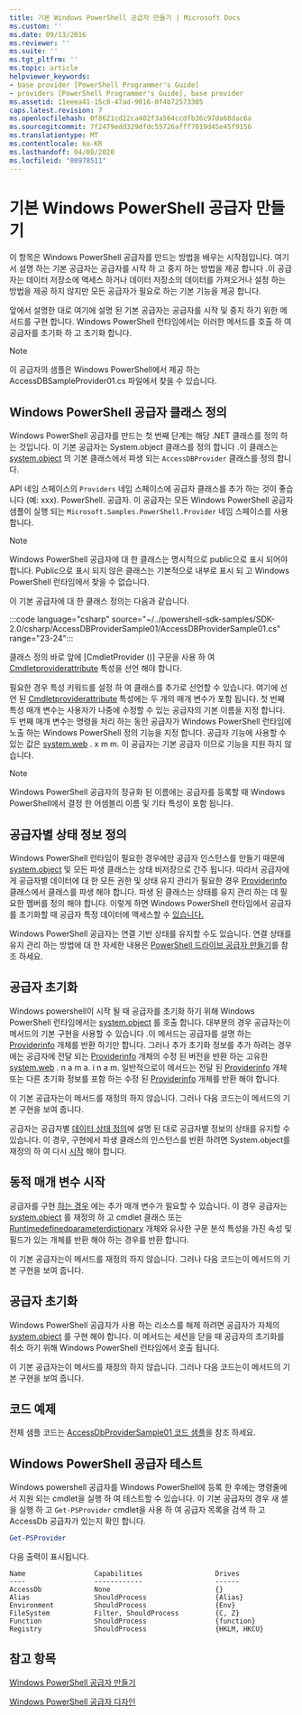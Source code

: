 ```yaml
---
title: 기본 Windows PowerShell 공급자 만들기 | Microsoft Docs
ms.custom: ''
ms.date: 09/13/2016
ms.reviewer: ''
ms.suite: ''
ms.tgt_pltfrm: ''
ms.topic: article
helpviewer_keywords:
- base provider [PowerShell Programmer's Guide]
- providers [PowerShell Programmer's Guide], base provider
ms.assetid: 11eeea41-15c8-47ad-9016-0f4b72573305
caps.latest.revision: 7
ms.openlocfilehash: 0f8621cd22ca402f3a564ccdfb36c97da68dac6a
ms.sourcegitcommit: 7f2479edd329dfdc55726afff7019d45e45f9156
ms.translationtype: MT
ms.contentlocale: ko-KR
ms.lasthandoff: 04/08/2020
ms.locfileid: "80978511"
---
```

# <a name="creating-a-basic-windows-powershell-provider"></a>기본 Windows PowerShell 공급자 만들기

이 항목은 Windows PowerShell 공급자를 만드는 방법을 배우는 시작점입니다. 여기서 설명 하는 기본 공급자는 공급자를 시작 하 고 중지 하는 방법을 제공 합니다 .이 공급자는 데이터 저장소에 액세스 하거나 데이터 저장소의 데이터를 가져오거나 설정 하는 방법을 제공 하지 않지만 모든 공급자가 필요로 하는 기본 기능을 제공 합니다.

앞에서 설명한 대로 여기에 설명 된 기본 공급자는 공급자를 시작 및 중지 하기 위한 메서드를 구현 합니다. Windows PowerShell 런타임에서는 이러한 메서드를 호출 하 여 공급자를 초기화 하 고 초기화 합니다.

> [!NOTE]
> 이 공급자의 샘플은 Windows PowerShell에서 제공 하는 AccessDBSampleProvider01.cs 파일에서 찾을 수 있습니다.

## <a name="defining-the-windows-powershell-provider-class"></a>Windows PowerShell 공급자 클래스 정의

Windows PowerShell 공급자를 만드는 첫 번째 단계는 해당 .NET 클래스를 정의 하는 것입니다. 이 기본 공급자는 System.object 클래스를 정의 합니다 .이 클래스는 [system.object](/dotnet/api/System.Management.Automation.Provider.CmdletProvider) 의 기본 클래스에서 파생 되는 `AccessDBProvider` 클래스를 정의 합니다.

API 네임 스페이스의 `Providers` 네임 스페이스에 공급자 클래스를 추가 하는 것이 좋습니다 (예: xxx). PowerShell. 공급자. 이 공급자는 모든 Windows PowerShell 공급자 샘플이 실행 되는 `Microsoft.Samples.PowerShell.Provider` 네임 스페이스를 사용 합니다.

> [!NOTE]
> Windows PowerShell 공급자에 대 한 클래스는 명시적으로 public으로 표시 되어야 합니다. Public으로 표시 되지 않은 클래스는 기본적으로 내부로 표시 되 고 Windows PowerShell 런타임에서 찾을 수 없습니다.

이 기본 공급자에 대 한 클래스 정의는 다음과 같습니다.

:::code language="csharp" source="~/../powershell-sdk-samples/SDK-2.0/csharp/AccessDBProviderSample01/AccessDBProviderSample01.cs" range="23-24":::

클래스 정의 바로 앞에 [CmdletProvider ()] 구문을 사용 하 여 [Cmdletproviderattribute](/dotnet/api/System.Management.Automation.Provider.CmdletProviderAttribute) 특성을 선언 해야 합니다.

필요한 경우 특성 키워드를 설정 하 여 클래스를 추가로 선언할 수 있습니다. 여기에 선언 된 [Cmdletproviderattribute](/dotnet/api/System.Management.Automation.Provider.CmdletProviderAttribute) 특성에는 두 개의 매개 변수가 포함 됩니다. 첫 번째 특성 매개 변수는 사용자가 나중에 수정할 수 있는 공급자의 기본 이름을 지정 합니다. 두 번째 매개 변수는 명령을 처리 하는 동안 공급자가 Windows PowerShell 런타임에 노출 하는 Windows PowerShell 정의 기능을 지정 합니다. 공급자 기능에 사용할 수 있는 값은 [system.web](/dotnet/api/System.Management.Automation.Provider.ProviderCapabilities) . x m m. 이 공급자는 기본 공급자 이므로 기능을 지원 하지 않습니다.

> [!NOTE]
> Windows PowerShell 공급자의 정규화 된 이름에는 공급자를 등록할 때 Windows PowerShell에서 결정 한 어셈블리 이름 및 기타 특성이 포함 됩니다.

## <a name="defining-provider-specific-state-information"></a>공급자별 상태 정보 정의

Windows PowerShell 런타임이 필요한 경우에만 공급자 인스턴스를 만들기 때문에 [system.object](/dotnet/api/System.Management.Automation.Provider.CmdletProvider) 및 모든 파생 클래스는 상태 비저장으로 간주 됩니다. 따라서 공급자에 게 공급자별 데이터에 대 한 모든 권한 및 상태 유지 관리가 필요한 경우 [Providerinfo](/dotnet/api/System.Management.Automation.ProviderInfo) 클래스에서 클래스를 파생 해야 합니다. 파생 된 클래스는 상태를 유지 관리 하는 데 필요한 멤버를 정의 해야 합니다. 이렇게 하면 Windows PowerShell 런타임에서 공급자를 초기화할 때 공급자 특정 데이터에 액세스할 수 [있습니다.](/dotnet/api/System.Management.Automation.Provider.CmdletProvider.Start)

Windows PowerShell 공급자는 연결 기반 상태를 유지할 수도 있습니다. 연결 상태를 유지 관리 하는 방법에 대 한 자세한 내용은 [PowerShell 드라이브 공급자 만들기](./creating-a-windows-powershell-drive-provider.md)를 참조 하세요.

## <a name="initializing-the-provider"></a>공급자 초기화

Windows powershell이 시작 될 때 공급자를 초기화 하기 위해 Windows PowerShell 런타임에서는 [system.object](/dotnet/api/System.Management.Automation.Provider.CmdletProvider.Start) 를 호출 합니다. 대부분의 경우 공급자는이 메서드의 기본 구현을 사용할 수 있습니다 .이 메서드는 공급자를 설명 하는 [Providerinfo](/dotnet/api/System.Management.Automation.ProviderInfo) 개체를 반환 하기만 합니다. 그러나 추가 초기화 정보를 추가 하려는 경우에는 공급자에 전달 되는 [Providerinfo](/dotnet/api/System.Management.Automation.ProviderInfo) 개체의 수정 된 버전을 반환 하는 고유한 [system.web](/dotnet/api/System.Management.Automation.Provider.CmdletProvider.Start) . n a m a. i n a m. 일반적으로이 메서드는 전달 된 [Providerinfo](/dotnet/api/System.Management.Automation.ProviderInfo) 개체 또는 다른 초기화 정보를 포함 하는 수정 된 [Providerinfo](/dotnet/api/System.Management.Automation.ProviderInfo) 개체를 반환 해야 합니다.

이 기본 공급자는이 메서드를 재정의 하지 않습니다. 그러나 다음 코드는이 메서드의 기본 구현을 보여 줍니다.

<!-- TODO!!!: review snippet reference  [!CODE [Msh_samplesaccessdbprov01#accessdbprov01ProviderStart](Msh_samplesaccessdbprov01#accessdbprov01ProviderStart)]  -->

공급자는 공급자별 [데이터 상태 정의](#defining-provider-specific-state-information)에 설명 된 대로 공급자별 정보의 상태를 유지할 수 있습니다. 이 경우, 구현에서 파생 클래스의 인스턴스를 반환 하려면 System.object를 재정의 하 여 다시 [시작](/dotnet/api/System.Management.Automation.Provider.CmdletProvider.Start) 해야 합니다.

## <a name="start-dynamic-parameters"></a>동적 매개 변수 시작

공급자를 구현 [하는 경우](/dotnet/api/System.Management.Automation.Provider.CmdletProvider.Start) 에는 추가 매개 변수가 필요할 수 있습니다. 이 경우 공급자는 [system.object](/dotnet/api/System.Management.Automation.Provider.CmdletProvider.StartDynamicParameters) 를 재정의 하 고 cmdlet 클래스 또는 [Runtimedefinedparameterdictionary](/dotnet/api/System.Management.Automation.RuntimeDefinedParameterDictionary) 개체와 유사한 구문 분석 특성을 가진 속성 및 필드가 있는 개체를 반환 해야 하는 경우를 반환 합니다.

이 기본 공급자는이 메서드를 재정의 하지 않습니다. 그러나 다음 코드는이 메서드의 기본 구현을 보여 줍니다.

<!-- TODO!!!: review snippet reference  [!CODE [Msh_samplesaccessdbprov01#accessdbprov01ProviderDynamicParameters](Msh_samplesaccessdbprov01#accessdbprov01ProviderDynamicParameters)]  -->

## <a name="uninitializing-the-provider"></a>공급자 초기화

Windows PowerShell 공급자가 사용 하는 리소스를 해제 하려면 공급자가 자체의 [system.object](/dotnet/api/System.Management.Automation.Provider.CmdletProvider.Stop) 를 구현 해야 합니다. 이 메서드는 세션을 닫을 때 공급자의 초기화를 취소 하기 위해 Windows PowerShell 런타임에서 호출 됩니다.

이 기본 공급자는이 메서드를 재정의 하지 않습니다. 그러나 다음 코드는이 메서드의 기본 구현을 보여 줍니다.

<!-- TODO!!!: review snippet reference  [!CODE [Msh_samplesaccessdbprov01#accessdbprov01ProviderStop](Msh_samplesaccessdbprov01#accessdbprov01ProviderStop)]  -->

## <a name="code-sample"></a>코드 예제

전체 샘플 코드는 [AccessDbProviderSample01 코드 샘플](./accessdbprovidersample01-code-sample.md)을 참조 하세요.

## <a name="testing-the-windows-powershell-provider"></a>Windows PowerShell 공급자 테스트

Windows powershell 공급자를 Windows PowerShell에 등록 한 후에는 명령줄에서 지원 되는 cmdlet을 실행 하 여 테스트할 수 있습니다. 이 기본 공급자의 경우 새 셸을 실행 하 고 `Get-PSProvider` cmdlet을 사용 하 여 공급자 목록을 검색 하 고 AccessDb 공급자가 있는지 확인 합니다.

```powershell
Get-PSProvider
```

다음 출력이 표시됩니다.

```Output
Name                 Capabilities                  Drives
----                 ------------                  ------
AccessDb             None                          {}
Alias                ShouldProcess                 {Alias}
Environment          ShouldProcess                 {Env}
FileSystem           Filter, ShouldProcess         {C, Z}
Function             ShouldProcess                 {function}
Registry             ShouldProcess                 {HKLM, HKCU}
```

## <a name="see-also"></a>참고 항목

[Windows PowerShell 공급자 만들기](./how-to-create-a-windows-powershell-provider.md)

[Windows PowerShell 공급자 디자인](./designing-your-windows-powershell-provider.md)
